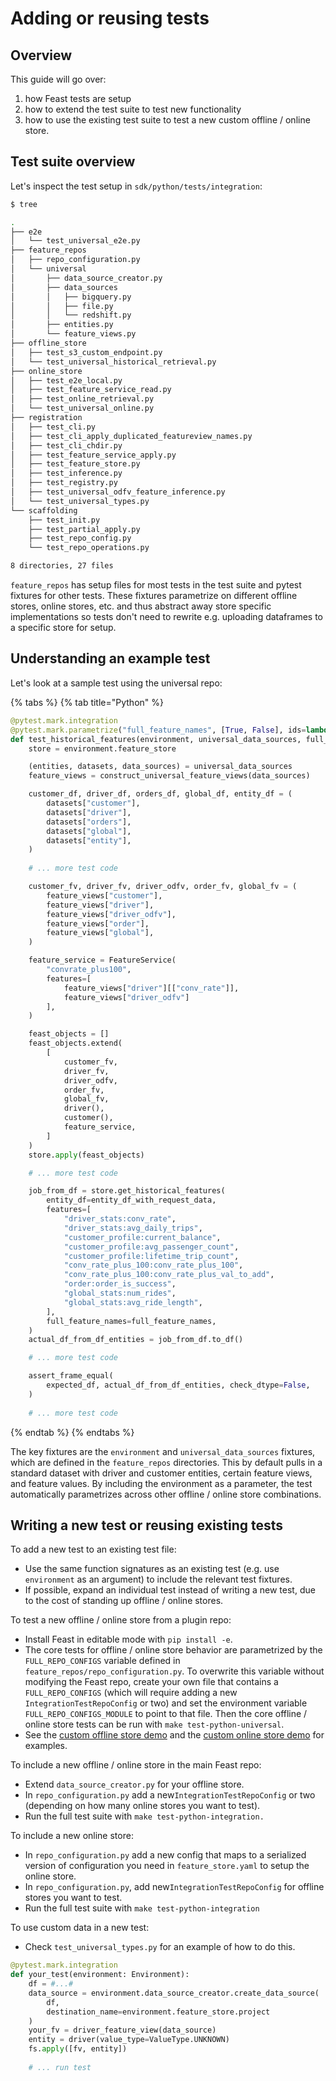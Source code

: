 # Adding or reusing tests

## Overview

This guide will go over:

1. how Feast tests are setup
2. how to extend the test suite to test new functionality
3. how to use the existing test suite to test a new custom offline / online store.

## Test suite overview

Let's inspect the test setup in `sdk/python/tests/integration`:

```bash
$ tree

.
├── e2e
│   └── test_universal_e2e.py
├── feature_repos
│   ├── repo_configuration.py
│   └── universal
│       ├── data_source_creator.py
│       ├── data_sources
│       │   ├── bigquery.py
│       │   ├── file.py
│       │   └── redshift.py
│       ├── entities.py
│       └── feature_views.py
├── offline_store
│   ├── test_s3_custom_endpoint.py
│   └── test_universal_historical_retrieval.py
├── online_store
│   ├── test_e2e_local.py
│   ├── test_feature_service_read.py
│   ├── test_online_retrieval.py
│   └── test_universal_online.py
├── registration
│   ├── test_cli.py
│   ├── test_cli_apply_duplicated_featureview_names.py
│   ├── test_cli_chdir.py
│   ├── test_feature_service_apply.py
│   ├── test_feature_store.py
│   ├── test_inference.py
│   ├── test_registry.py
│   ├── test_universal_odfv_feature_inference.py
│   └── test_universal_types.py
└── scaffolding
    ├── test_init.py
    ├── test_partial_apply.py
    ├── test_repo_config.py
    └── test_repo_operations.py

8 directories, 27 files
```

`feature_repos` has setup files for most tests in the test suite and pytest fixtures for other tests. These fixtures parametrize on different offline stores, online stores, etc. and thus abstract away store specific implementations so tests don't need to rewrite e.g. uploading dataframes to a specific store for setup.

## Understanding an example test

Let's look at a sample test using the universal repo:

{% tabs %}
{% tab title="Python" %}
```python
@pytest.mark.integration
@pytest.mark.parametrize("full_feature_names", [True, False], ids=lambda v: str(v))
def test_historical_features(environment, universal_data_sources, full_feature_names):
    store = environment.feature_store

    (entities, datasets, data_sources) = universal_data_sources
    feature_views = construct_universal_feature_views(data_sources)

    customer_df, driver_df, orders_df, global_df, entity_df = (
        datasets["customer"],
        datasets["driver"],
        datasets["orders"],
        datasets["global"],
        datasets["entity"],
    )
    
    # ... more test code

    customer_fv, driver_fv, driver_odfv, order_fv, global_fv = (
        feature_views["customer"],
        feature_views["driver"],
        feature_views["driver_odfv"],
        feature_views["order"],
        feature_views["global"],
    )

    feature_service = FeatureService(
        "convrate_plus100",
        features=[
            feature_views["driver"][["conv_rate"]], 
            feature_views["driver_odfv"]
        ],
    )

    feast_objects = []
    feast_objects.extend(
        [
            customer_fv,
            driver_fv,
            driver_odfv,
            order_fv,
            global_fv,
            driver(),
            customer(),
            feature_service,
        ]
    )
    store.apply(feast_objects)

    # ... more test code

    job_from_df = store.get_historical_features(
        entity_df=entity_df_with_request_data,
        features=[
            "driver_stats:conv_rate",
            "driver_stats:avg_daily_trips",
            "customer_profile:current_balance",
            "customer_profile:avg_passenger_count",
            "customer_profile:lifetime_trip_count",
            "conv_rate_plus_100:conv_rate_plus_100",
            "conv_rate_plus_100:conv_rate_plus_val_to_add",
            "order:order_is_success",
            "global_stats:num_rides",
            "global_stats:avg_ride_length",
        ],
        full_feature_names=full_feature_names,
    )
    actual_df_from_df_entities = job_from_df.to_df()

    # ... more test code

    assert_frame_equal(
        expected_df, actual_df_from_df_entities, check_dtype=False,
    )
    
    # ... more test code
```
{% endtab %}
{% endtabs %}

The key fixtures are the `environment` and `universal_data_sources` fixtures, which are defined in the `feature_repos` directories. This by default pulls in a standard dataset with driver and customer entities, certain feature views, and feature values. By including the environment as a parameter, the test automatically parametrizes across other offline / online store combinations.

## Writing a new test or reusing existing tests

To add a new test to an existing test file:

* Use the same function signatures as an existing test (e.g. use `environment` as an argument) to include the relevant test fixtures.
* If possible, expand an individual test instead of writing a new test, due to the cost of standing up offline / online stores.

To test a new offline / online store from a plugin repo:

* Install Feast in editable mode with `pip install -e`.
* The core tests for offline / online store behavior are parametrized by the `FULL_REPO_CONFIGS` variable defined in `feature_repos/repo_configuration.py`. To overwrite this variable without modifying the Feast repo, create your own file that contains a `FULL_REPO_CONFIGS` (which will require adding a new `IntegrationTestRepoConfig` or two) and set the environment variable `FULL_REPO_CONFIGS_MODULE` to point to that file. Then the core offline / online store tests can be run with `make test-python-universal`.
* See the [custom offline store demo](https://github.com/feast-dev/feast-custom-offline-store-demo) and the [custom online store demo](https://github.com/feast-dev/feast-custom-online-store-demo) for examples.

To include a new offline / online store in the main Feast repo:

* Extend `data_source_creator.py` for your offline store.
* In `repo_configuration.py` add a new`IntegrationTestRepoConfig` or two (depending on how many online stores you want to test).
* Run the full test suite with `make test-python-integration.`

To include a new online store:

* In `repo_configuration.py` add a new config that maps to a serialized version of configuration you need in `feature_store.yaml` to setup the online store.
* In `repo_configuration.py`, add new`IntegrationTestRepoConfig` for offline stores you want to test.
* Run the full test suite with `make test-python-integration`

To use custom data in a new test:

* Check `test_universal_types.py` for an example of how to do this.

```python
@pytest.mark.integration
def your_test(environment: Environment):
    df = #...#
    data_source = environment.data_source_creator.create_data_source(
        df,
        destination_name=environment.feature_store.project
    )
    your_fv = driver_feature_view(data_source)
    entity = driver(value_type=ValueType.UNKNOWN)
    fs.apply([fv, entity])
    
    # ... run test
```
